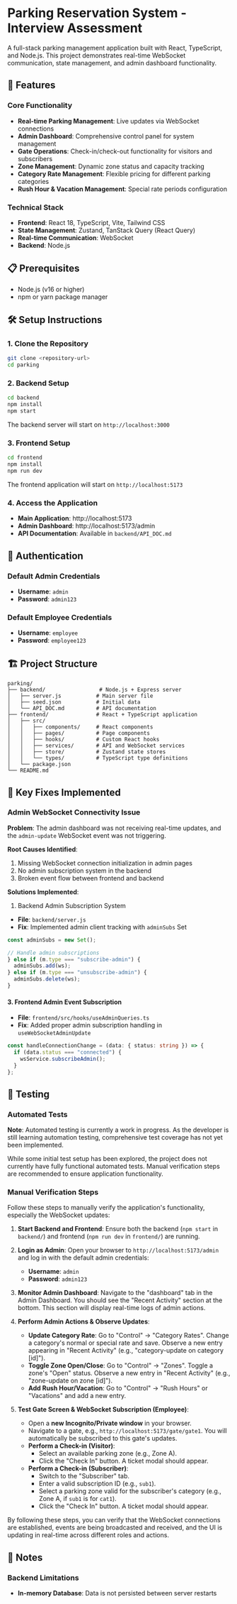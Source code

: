 # Parking Reservation System - Interview Assessment

A full-stack parking management application built with React, TypeScript, and Node.js. This project demonstrates real-time WebSocket communication, state management, and admin dashboard functionality.

## 🚀 Features

### Core Functionality

- **Real-time Parking Management**: Live updates via WebSocket connections
- **Admin Dashboard**: Comprehensive control panel for system management
- **Gate Operations**: Check-in/check-out functionality for visitors and subscribers
- **Zone Management**: Dynamic zone status and capacity tracking
- **Category Rate Management**: Flexible pricing for different parking categories
- **Rush Hour & Vacation Management**: Special rate periods configuration

### Technical Stack

- **Frontend**: React 18, TypeScript, Vite, Tailwind CSS
- **State Management**: Zustand, TanStack Query (React Query)
- **Real-time Communication**: WebSocket
- **Backend**: Node.js

## 📋 Prerequisites

- Node.js (v16 or higher)
- npm or yarn package manager

## 🛠️ Setup Instructions

### 1. Clone the Repository

```bash
git clone <repository-url>
cd parking
```

### 2. Backend Setup

```bash
cd backend
npm install
npm start
```

The backend server will start on `http://localhost:3000`

### 3. Frontend Setup

```bash
cd frontend
npm install
npm run dev
```

The frontend application will start on `http://localhost:5173`

### 4. Access the Application

- **Main Application**: http://localhost:5173
- **Admin Dashboard**: http://localhost:5173/admin
- **API Documentation**: Available in `backend/API_DOC.md`

## 🔐 Authentication

### Default Admin Credentials

- **Username**: `admin`
- **Password**: `admin123`

### Default Employee Credentials

- **Username**: `employee`
- **Password**: `employee123`

## 🏗️ Project Structure

```
parking/
├── backend/                 # Node.js + Express server
│   ├── server.js           # Main server file
│   ├── seed.json           # Initial data
│   └── API_DOC.md          # API documentation
├── frontend/               # React + TypeScript application
│   ├── src/
│   │   ├── components/     # React components
│   │   ├── pages/          # Page components
│   │   ├── hooks/          # Custom React hooks
│   │   ├── services/       # API and WebSocket services
│   │   ├── store/          # Zustand state stores
│   │   └── types/          # TypeScript type definitions
│   └── package.json
└── README.md
```

## 🔧 Key Fixes Implemented

### Admin WebSocket Connectivity Issue

**Problem**: The admin dashboard was not receiving real-time updates, and the `admin-update` WebSocket event was not triggering.

**Root Causes Identified**:

1. Missing WebSocket connection initialization in admin pages
2. No admin subscription system in the backend
3. Broken event flow between frontend and backend

**Solutions Implemented**:

1. Backend Admin Subscription System

- **File**: `backend/server.js`
- **Fix**: Implemented admin client tracking with `adminSubs` Set

```javascript
const adminSubs = new Set();

// Handle admin subscriptions
} else if (m.type === "subscribe-admin") {
  adminSubs.add(ws);
} else if (m.type === "unsubscribe-admin") {
  adminSubs.delete(ws);
}
```

#### 3. Frontend Admin Event Subscription

- **File**: `frontend/src/hooks/useAdminQueries.ts`
- **Fix**: Added proper admin subscription handling in `useWebSocketAdminUpdate`

```typescript
const handleConnectionChange = (data: { status: string }) => {
  if (data.status === "connected") {
    wsService.subscribeAdmin();
  }
};
```

## 🧪 Testing

### Automated Tests

**Note**: Automated testing is currently a work in progress. As the developer is still learning automation testing, comprehensive test coverage has not yet been implemented.

While some initial test setup has been explored, the project does not currently have fully functional automated tests. Manual verification steps are recommended to ensure application functionality.

### Manual Verification Steps

Follow these steps to manually verify the application's functionality, especially the WebSocket updates:

1.  **Start Backend and Frontend**: Ensure both the backend (`npm start` in `backend/`) and frontend (`npm run dev` in `frontend/`) are running.

2.  **Login as Admin**: Open your browser to `http://localhost:5173/admin` and log in with the default admin credentials:

    - **Username**: `admin`
    - **Password**: `admin123`

3.  **Monitor Admin Dashboard**: Navigate to the "dashboard" tab in the Admin Dashboard. You should see the "Recent Activity" section at the bottom. This section will display real-time logs of admin actions.

4.  **Perform Admin Actions & Observe Updates**:

    - **Update Category Rate**: Go to "Control" -> "Category Rates". Change a category's normal or special rate and save. Observe a new entry appearing in "Recent Activity" (e.g., "category-update on category [id]").
    - **Toggle Zone Open/Close**: Go to "Control" -> "Zones". Toggle a zone's "Open" status. Observe a new entry in "Recent Activity" (e.g., "zone-update on zone [id]").
    - **Add Rush Hour/Vacation**: Go to "Control" -> "Rush Hours" or "Vacations" and add a new entry.

5.  **Test Gate Screen & WebSocket Subscription (Employee)**:
    - Open a **new Incognito/Private window** in your browser.
    - Navigate to a gate, e.g., `http://localhost:5173/gate/gate1`. You will automatically be subscribed to this gate's updates.
    - **Perform a Check-in (Visitor)**:
      - Select an available parking zone (e.g., Zone A).
      - Click the "Check In" button. A ticket modal should appear.
    - **Perform a Check-in (Subscriber)**:
      - Switch to the "Subscriber" tab.
      - Enter a valid subscription ID (e.g., `sub1`).
      - Select a parking zone valid for the subscriber's category (e.g., Zone A, if `sub1` is for `cat1`).
      - Click the "Check In" button. A ticket modal should appear.

By following these steps, you can verify that the WebSocket connections are established, events are being broadcasted and received, and the UI is updating in real-time across different roles and actions.

## 📝 Notes

### Backend Limitations

- **In-memory Database**: Data is not persisted between server restarts
